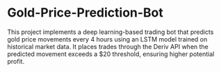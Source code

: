 # Gold-Price-Prediction-Bot
This project implements a deep learning-based trading bot that predicts gold price movements every 4 hours using an LSTM model trained on historical market data. It places trades through the Deriv API when the predicted movement exceeds a $20 threshold, ensuring higher potential profit.

